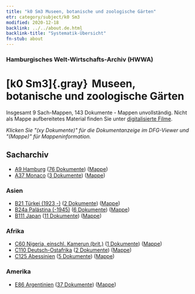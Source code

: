```yaml
---
title: "k0 Sm3 Museen, botanische und zoologische Gärten"
etr: category/subject/k0 Sm3
modified: 2020-12-18
backlink: ../../about.de.html
backlink-title: "Systematik-Übersicht"
fn-stub: about
---
```


### Hamburgisches Welt-Wirtschafts-Archiv (HWWA)
# [k0 Sm3]{.gray}&#8201; Museen, botanische und zoologische Gärten&#160; 




Insgesamt 9 Sach-Mappen, 143 Dokumente - Mappen unvollständig.
Nicht als Mappe aufbereitetes Material finden Sie unter [digitalisierte Filme](/film/h1_sh).

_Klicken Sie "(xy Dokumente)" für die Dokumentanzeige im DFG-Viewer und "(Mappe)" für Mappeninformation._

## Sacharchiv



- [A9 Hamburg](../../../geo/about.de.html#A9) (<a href="https://dfg-viewer.de/show/?tx_dlf[id]=https://pm20.zbw.eu/mets/sh/1409xx/140905/1447xx/144754/public.mets.de.xml" target="_blank">76 Dokumente</a>) ([Mappe](http://purl.org/pressemappe20/folder/sh/140905,144754))
- [A37 Monaco](../../../geo/about.de.html#A37) (<a href="https://dfg-viewer.de/show/?tx_dlf[id]=https://pm20.zbw.eu/mets/sh/1410xx/141013/1447xx/144754/public.mets.de.xml" target="_blank">3 Dokumente</a>) ([Mappe](http://purl.org/pressemappe20/folder/sh/141013,144754))

### Asien

- [B21 Türkei (1923 -)](../../../geo/about.de.html#B21) (<a href="https://dfg-viewer.de/show/?tx_dlf[id]=https://pm20.zbw.eu/mets/sh/1411xx/141111/1447xx/144754/public.mets.de.xml" target="_blank">2 Dokumente</a>) ([Mappe](http://purl.org/pressemappe20/folder/sh/141111,144754))
- [B24a Palästina (-1945)](../../../geo/about.de.html#B24a) (<a href="https://dfg-viewer.de/show/?tx_dlf[id]=https://pm20.zbw.eu/mets/sh/1411xx/141115/1447xx/144754/public.mets.de.xml" target="_blank">6 Dokumente</a>) ([Mappe](http://purl.org/pressemappe20/folder/sh/141115,144754))
- [B111 Japan](../../../geo/about.de.html#B111) (<a href="https://dfg-viewer.de/show/?tx_dlf[id]=https://pm20.zbw.eu/mets/sh/1412xx/141272/1447xx/144754/public.mets.de.xml" target="_blank">11 Dokumente</a>) ([Mappe](http://purl.org/pressemappe20/folder/sh/141272,144754))

### Afrika

- [C60 Nigeria, einschl. Kamerun (brit.)](../../../geo/about.de.html#C60) (<a href="https://dfg-viewer.de/show/?tx_dlf[id]=https://pm20.zbw.eu/mets/sh/1414xx/141409/1447xx/144754/public.mets.de.xml" target="_blank">1 Dokumente</a>) ([Mappe](http://purl.org/pressemappe20/folder/sh/141409,144754))
- [C110 Deutsch-Ostafrika](../../../geo/about.de.html#C110) (<a href="https://dfg-viewer.de/show/?tx_dlf[id]=https://pm20.zbw.eu/mets/sh/1414xx/141471/1447xx/144754/public.mets.de.xml" target="_blank">2 Dokumente</a>) ([Mappe](http://purl.org/pressemappe20/folder/sh/141471,144754))
- [C125 Abessinien](../../../geo/about.de.html#C125) (<a href="https://dfg-viewer.de/show/?tx_dlf[id]=https://pm20.zbw.eu/mets/sh/1414xx/141482/1447xx/144754/public.mets.de.xml" target="_blank">5 Dokumente</a>) ([Mappe](http://purl.org/pressemappe20/folder/sh/141482,144754))

### Amerika

- [E86 Argentinien](../../../geo/about.de.html#E86) (<a href="https://dfg-viewer.de/show/?tx_dlf[id]=https://pm20.zbw.eu/mets/sh/1416xx/141692/1447xx/144754/public.mets.de.xml" target="_blank">37 Dokumente</a>) ([Mappe](http://purl.org/pressemappe20/folder/sh/141692,144754))


